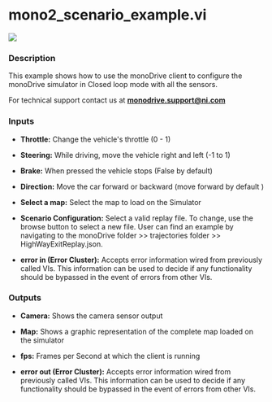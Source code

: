 # mono2_scenario_example.vi

<p class="img_container">
<img class="lg_img" src="../mono2_scenario_example.png"/>
</p>

### Description

This example shows how to use the monoDrive client to configure the monoDrive simulator in Closed loop mode with all the sensors.

For technical support contact us at <b>monodrive.support@ni.com</b> 

### Inputs

- **Throttle:**  Change the vehicle's throttle (0 - 1)
 

- **Steering:**  While driving, move the vehicle right and left (-1 to 1)
 

- **Brake:**  When pressed the vehicle stops (False by default)
 

- **Direction:**  Move the car forward or backward (move forward by default )
 

- **Select a map:**  Select the map to load on the Simulator
 

- **Scenario Configuration:**  Select a valid replay file. To change, use the browse button to select a new file. User can find an example by navigating to the monoDrive folder >> trajectories folder >> HighWayExitReplay.json.
 

- **error in (Error Cluster):** Accepts error information wired from previously called VIs. This information can be used to decide if any functionality should be bypassed in the event of errors from other VIs. 

### Outputs

- **Camera:**  Shows the camera sensor output
 

- **Map:**  Shows a graphic representation of the complete map loaded on
the simulator
 

- **fps:**  Frames per Second at which the client is running
 

- **error out (Error Cluster):** Accepts error information wired from previously called VIs. This information can be used to decide if any functionality should be bypassed in the event of errors from other VIs. 

<p>&nbsp;</p>
